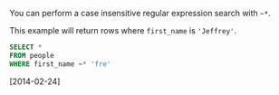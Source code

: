 You can perform a case insensitive regular expression search with `~*`.

This example will return rows where `first_name` is `'Jeffrey'`.
```sql
SELECT *
FROM people
WHERE first_name ~* 'fre'
```

[2014-02-24]
